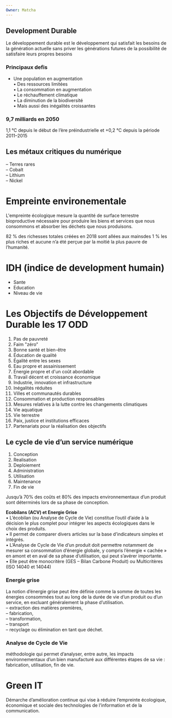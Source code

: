 ```yaml
---
Owner: Matcha
---
```

  
## Development Durable
Le développement durable est le développement qui satisfait les besoins de la génération actuelle sans priver les générations futures de la possibilité de satisfaire leurs propres besoins
  
### Principaux defis
- Une population en augmentation  
    • Des ressources limitées  
    • La consommation en augmentation  
    • Le réchauffement climatique  
    • La diminution de la biodiversité  
    • Mais aussi des inégalités croissantes
  
### 9,7 milliards en 2050
  
1,1 °C depuis le début de l’ère préindustrielle et +0,2 °C depuis la période 2011–2015
  
## Les métaux critiques du numérique
– Terres rares  
– Cobalt  
– Lithium  
– Nickel
  
# Empreinte environementale
L'empreinte écologique mesure la quantité de surface terrestre bioproductive nécessaire pour produire les biens et services que nous consommons et absorber les déchets que nous produisons.
  
82 % des richesses totales créées en 2018 sont allées aux mainsdes 1 % les plus riches et aucune n’a été perçue par la moitié la plus pauvre de l’humanité.
  
# IDH (indice de development humain)
- Sante
- Education
- Niveau de vie
  
# Les Objectifs de Développement Durable les 17 ODD
1. Pas de pauvreté  
2. Faim "zéro"  
3. Bonne santé et bien-être  
4. Éducation de qualité  
5. Égalité entre les sexes  
6. Eau propre et assainissement  
7. Énergie propre et d'un coût abordable  
8. Travail décent et croissance économique  
9. Industrie, innovation et infrastructure  
10. Inégalités réduites  
11. Villes et communautés durables  
12. Consommation et production responsables  
13. Mesures relatives à la lutte contre les changements climatiques  
14. Vie aquatique  
15. Vie terrestre  
16. Paix, justice et institutions efficaces  
17. Partenariats pour la réalisation des objectifs
  
  
## Le cycle de vie d’un service numérique
1. Conception
2. Realisation
3. Deploiement
4. Administration
5. Utilisation
6. Maintenance
7. Fin de vie
  
Jusqu’à 70% des coûts et 80% des impacts environnementaux d’un produit sont déterminés lors de sa phase de conception.
  
  
**Ecobilans (ACV) et Energie Grise**  
• L’écobilan (ou Analyse de Cycle de Vie) constitue l’outil d’aide à la décision le plus complet pour intégrer les aspects écologiques dans le choix des produits.  
• Il permet de comparer divers articles sur la base d’indicateurs simples et intégrés.  
• L’Analyse de Cycle de Vie d’un produit doit permettre notamment de mesurer sa consommation d’énergie globale, y compris l’énergie « cachée » en amont et en aval de sa phase d’utilisation, qui peut s’avérer importante.  
• Elle peut être monocritère (GES – Bilan Carbone Produit) ou Multicritères (ISO 14040 et 14044)
  
### Energie grise
La notion d’énergie grise peut être définie comme la somme de toutes les énergies consommées tout au long de la durée de vie d’un produit ou d’un service, en excluant généralement la phase d’utilisation.  
– extraction des matières premières,  
– fabrication,  
– transformation,  
– transport  
– recyclage ou élimination en tant que déchet.
  
### Analyse de Cycle de Vie
méthodologie qui permet d’analyser, entre autre, les impacts environnementaux d’un bien manufacturé aux différentes étapes de sa vie : fabrication, utilisation, fin de vie.
  
# Green IT
Démarche d’amélioration continue qui vise à réduire l’empreinte écologique, économique et sociale des technologies de l’information et de la communication.